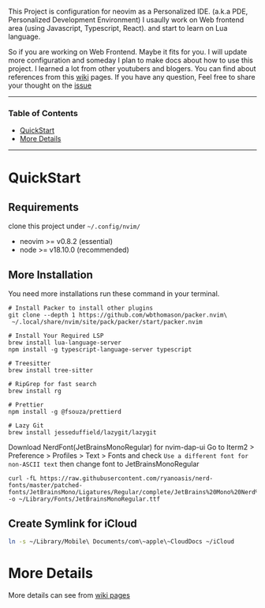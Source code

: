 This Project is configuration for neovim as a Personalized IDE. (a.k.a PDE, Personalized Development Environment)
I usaully work on Web frontend area (using Javascript, Typescript, React).
and start to learn on Lua language.

So if you are working on Web Frontend. Maybe it fits for you.
I will update more configuration and someday I plan to make docs about how to use this project.
I learned a lot from other youtubers and blogers.
You can find about references from this [wiki](https://github.com/devstefancho/init.lua/wiki/Reference-for-this-project) pages.
If you have any question, Feel free to share your thought on the [issue](https://github.com/devstefancho/init.lua/issues)

---

### Table of Contents

- [QuickStart](#quickStart)
- [More Details](#more-details)

---

# QuickStart

## Requirements

clone this project under `~/.config/nvim/`

- neovim >= v0.8.2 (essential)
- node >= v18.10.0 (recommended)

## More Installation

You need more installations
run these command in your terminal.

```shell
# Install Packer to install other plugins
git clone --depth 1 https://github.com/wbthomason/packer.nvim\
 ~/.local/share/nvim/site/pack/packer/start/packer.nvim
```

```shell
# Install Your Required LSP
brew install lua-language-server
npm install -g typescript-language-server typescript

# Treesitter
brew install tree-sitter

# RipGrep for fast search
brew install rg

# Prettier
npm install -g @fsouza/prettierd

# Lazy Git
brew install jesseduffield/lazygit/lazygit
```

Download NerdFont(JetBrainsMonoRegular) for nvim-dap-ui
Go to Iterm2 > Preference > Profiles > Text > Fonts
and check `Use a different font for non-ASCII text` then change font to JetBrainsMonoRegular

```shell
curl -fL https://raw.githubusercontent.com/ryanoasis/nerd-fonts/master/patched-fonts/JetBrainsMono/Ligatures/Regular/complete/JetBrains%20Mono%20Nerd%20Font%20Complete%20Mono%20Regular.ttf -o ~/Library/Fonts/JetBrainsMonoRegular.ttf
```

## Create Symlink for iCloud

```bash
ln -s ~/Library/Mobile\ Documents/com\~apple\~CloudDocs ~/iCloud
```

# More Details

More details can see from [wiki pages](https://github.com/devstefancho/init.lua/wiki)
